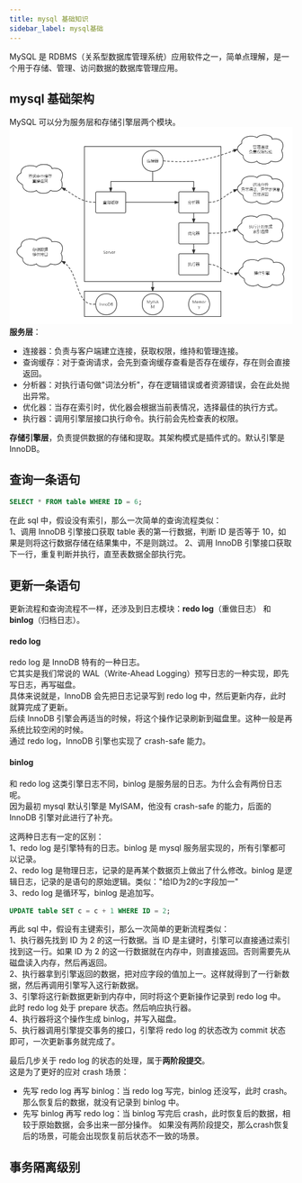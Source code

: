 ```yaml
---
title: mysql 基础知识
sidebar_label: mysql基础
---
```


MySQL 是 RDBMS（关系型数据库管理系统）应用软件之一，简单点理解，是一个用于存储、管理、访问数据的数据库管理应用。

## mysql 基础架构
MySQL 可以分为服务层和存储引擎层两个模块。  
![](./static/1.1.png)  
**服务层**：
* 连接器：负责与客户端建立连接，获取权限，维持和管理连接。
* 查询缓存：对于查询请求，会先到查询缓存查看是否存在缓存，存在则会直接返回。
* 分析器：对执行语句做"词法分析"，存在逻辑错误或者资源错误，会在此处抛出异常。
* 优化器：当存在索引时，优化器会根据当前表情况，选择最佳的执行方式。
* 执行器：调用引擎层接口执行命令。执行前会先检查表的权限。

**存储引擎层**，负责提供数据的存储和提取。其架构模式是插件式的。默认引擎是 InnoDB。

## 查询一条语句
```sql
SELECT * FROM table WHERE ID = 6;
```
在此 sql 中，假设没有索引，那么一次简单的查询流程类似：    
1、调用 InnoDB 引擎接口获取 table 表的第一行数据，判断 ID 是否等于 10，如果是则将这行数据存储在结果集中，不是则跳过。
2、调用 InnoDB 引擎接口获取下一行，重复判断并执行，直至表数据全部执行完。

## 更新一条语句
更新流程和查询流程不一样，还涉及到日志模块：**redo log**（重做日志） 和 **binlog**（归档日志）。

#### redo log
redo log 是 InnoDB 特有的一种日志。   
它其实是我们常说的 WAL（Write-Ahead Logging）预写日志的一种实现，即先写日志，再写磁盘。   
具体来说就是，InnoDB 会先把日志记录写到 redo log 中，然后更新内存，此时就算完成了更新。    
后续 InnoDB 引擎会再适当的时候，将这个操作记录刷新到磁盘里。这种一般是再系统比较空闲的时候。   
通过 redo log，InnoDB 引擎也实现了 crash-safe 能力。

#### binlog
和 redo log 这类引擎日志不同，binlog 是服务层的日志。为什么会有两份日志呢。   
因为最初 mysql 默认引擎是 MyISAM，他没有 crash-safe 的能力，后面的 InnoDB 引擎对此进行了补充。

这两种日志有一定的区别：   
1、redo log 是引擎特有的日志。binlog 是 mysql 服务层实现的，所有引擎都可以记录。  
2、redo log 是物理日志，记录的是再某个数据页上做出了什么修改。binlog 是逻辑日志，记录的是语句的原始逻辑。类似："给ID为2的c字段加一"  
3、redo log 是循环写，binlog 是追加写。

```sql
UPDATE table SET c = c + 1 WHERE ID = 2;
```
再此 sql 中，假设有主键索引，那么一次简单的更新流程类似：  
1、执行器先找到 ID 为 2 的这一行数据。当 ID 是主键时，引擎可以直接通过索引找到这一行。如果 ID 为 2 的这一行数据就在内存中，则直接返回。否则需要先从磁盘读入内存，然后再返回。   
2、执行器拿到引擎返回的数据，把对应字段的值加上一。这样就得到了一行新数据，然后再调用引擎写入这行新数据。  
3、引擎将这行新数据更新到内存中，同时将这个更新操作记录到 redo log 中。此时 redo log 处于 prepare 状态。然后响应执行器。  
4、执行器将这个操作生成 binlog，并写入磁盘。   
5、执行器调用引擎提交事务的接口，引擎将 redo log 的状态改为 commit 状态即可，一次更新事务就完成了。

最后几步关于 redo log 的状态的处理，属于**两阶段提交**。    
这是为了更好的应对 crash 场景：
* 先写 redo log 再写 binlog：当 redo log 写完，binlog 还没写，此时 crash。那么恢复后的数据，就没有记录到 binlog 中。
* 先写 binlog 再写 redo log：当 binlog 写完后 crash，此时恢复后的数据，相较于原始数据，会多出来一部分操作。
如果没有两阶段提交，那么crash恢复后的场景，可能会出现恢复前后状态不一致的场景。

## 事务隔离级别


